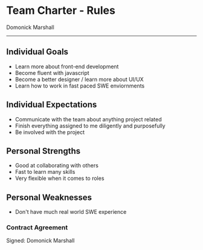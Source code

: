 # Team Charter - Rules

Domonick Marshall

--- 

## Individual Goals

- Learn more about front-end development
- Become fluent with javascript
- Become a better designer / learn more about UI/UX
- Learn how to work in fast paced SWE enviornments

## Individual Expectations 

- Communicate with the team about anything project related
- Finish everything assigned to me diligently and purposefully
- Be involved with the project 

## Personal Strengths 

- Good at collaborating with others
- Fast to learn many skills
- Very flexible when it comes to roles

## Personal Weaknesses

- Don't have much real world SWE experience

### Contract Agreement

Signed: Domonick Marshall
